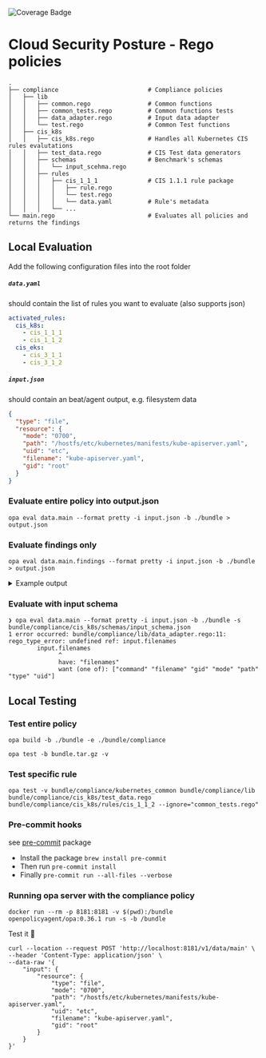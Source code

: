 ![Coverage Badge](https://img.shields.io/endpoint?url=https://gist.githubusercontent.com/oren-zohar/a7160df46e48dff45b24096de9302d38/raw/csp-security-policies_coverage.json)

# Cloud Security Posture - Rego policies

    .
    ├── compliance                         # Compliance policies
    │   ├── lib
    │   │   ├── common.rego                # Common functions
    │   │   ├── common_tests.rego          # Common functions tests
    │   │   ├── data_adapter.rego          # Input data adapter
    │   │   └── test.rego                  # Common Test functions
    │   ├── cis_k8s
    │   │   ├── cis_k8s.rego               # Handles all Kubernetes CIS rules evalutations
    │   │   ├── test_data.rego             # CIS Test data generators
    │   │   ├── schemas                    # Benchmark's schemas
    │   │   │   └── input_scehma.rego
    │   │   ├── rules
    │   │   │   ├── cis_1_1_1              # CIS 1.1.1 rule package
    │   │   │   │   ├── rule.rego
    │   │   │   │   └── test.rego
    │   │   │   │   └── data.yaml          # Rule's metadata
    │   │   │   └── ...
    └── main.rego                          # Evaluates all policies and returns the findings

## Local Evaluation

Add the following configuration files into the root folder

##### `data.yaml`

should contain the list of rules you want to evaluate (also supports json)

```yaml
activated_rules:
  cis_k8s:
    - cis_1_1_1
    - cis_1_1_2
  cis_eks:
    - cis_3_1_1
    - cis_3_1_2
```

##### `input.json`

should contain an beat/agent output, e.g. filesystem data

```json
{
  "type": "file",
  "resource": {
    "mode": "0700",
    "path": "/hostfs/etc/kubernetes/manifests/kube-apiserver.yaml",
    "uid": "etc",
    "filename": "kube-apiserver.yaml",
    "gid": "root"
  }
}
```

### Evaluate entire policy into output.json

```console
opa eval data.main --format pretty -i input.json -b ./bundle > output.json
```

### Evaluate findings only

```console
opa eval data.main.findings --format pretty -i input.json -b ./bundle > output.json
```

<details>
<summary>Example output</summary>

````json
{
  "findings": [
    {
      "result": {
        "evaluation": "failed",
        "expected": {
          "filemode": "0644"
        },
        "evidence": {
          "filemode": "0700"
        }
      },
      "rule": {
        "id": "59b5a77b-b090-5630-9a33-73eb805b2d52",
        "name": "Ensure that the API server pod specification file permissions are set to 644 or more restrictive (Automated)",
        "profile_applicability": "* Level 1 - Master Node\n",
        "description": "Ensure that the API server pod specification file has permissions of `644` or more restrictive.\n",
        "rationale": "The API server pod specification file controls various parameters that set the behavior of the API server. You should restrict its file permissions to maintain the integrity of the file. The file should be writable by only the administrators on the system.\n",
        "audit": "Run the below command (based on the file location on your system) on the\nmaster node.\nFor example,\n```\nstat -c %a /etc/kubernetes/manifests/kube-apiserver.yaml\n```\nVerify that the permissions are `644` or more restrictive.\n",
        "remediation": "Run the below command (based on the file location on your system) on the\nmaster node.\nFor example,\n```\nchmod 644 /etc/kubernetes/manifests/kube-apiserver.yaml\n```\n",
        "impact": "None\n",
        "default_value": "By default, the `kube-apiserver.yaml` file has permissions of `640`.\n",
        "references": "1. [https://kubernetes.io/docs/admin/kube-apiserver/](https://kubernetes.io/docs/admin/kube-apiserver/)\n",
        "section": "Master Node Configuration Files",
        "version": 1,
        "tags": [
          "CIS",
          "Kubernetes",
          "CIS 1.1.1",
          "Master Node Configuration Files"
        ],
        "benchmark": {
          "name": "CIS Kubernetes V1.20",
          "version": "v1.0.0"
        }
      }
    },
    {
      "result": {
        "evaluation": "passed",
        "expected": {
          "gid": "root",
          "uid": "root"
        },
        "evidence": {
          "gid": "root",
          "uid": "root"
        }
      },
      "rule": {
        "id": "9f318d4d-2451-574a-99dc-838ed213f09b",
        "name": "Ensure that the API server pod specification file ownership is set toroot:root (Automated)",
        "profile_applicability": "* Level 1 - Master Node\n",
        "description": "Ensure that the API server pod specification file ownership is set to `root:root`.\n",
        "rationale": "The API server pod specification file controls various parameters that set the behavior of the API server. You should set its file ownership to maintain the integrity of the file. The file should be owned by `root:root`.\n",
        "audit": "Run the below command (based on the file location on your system) on the\nmaster node.\nFor example,\n```\nstat -c %U:%G /etc/kubernetes/manifests/kube-apiserver.yaml\n```\nVerify that the ownership is set to `root:root`.\n",
        "remediation": "Run the below command (based on the file location on your system) on the\nmaster node.\nFor example,\n```\nchown root:root /etc/kubernetes/manifests/kube-apiserver.yaml\n```\n",
        "impact": "None\n",
        "default_value": "By default, the `kube-apiserver.yaml` file ownership is set to `root:root`.\n",
        "references": "1. [https://kubernetes.io/docs/admin/kube-apiserver/](https://kubernetes.io/docs/admin/kube-apiserver/)\n",
        "section": "Master Node Configuration Files",
        "version": 1,
        "tags": [
          "CIS",
          "Kubernetes",
          "CIS 1.1.2",
          "Master Node Configuration Files"
        ],
        "benchmark": {
          "name": "CIS Kubernetes V1.20",
          "version": "v1.0.0"
        }
      }
    }
  ],
  "resource": {
    "filename": "kube-apiserver.yaml",
    "gid": "root",
    "mode": "0700",
    "path": "/hostfs/etc/kubernetes/manifests/kube-apiserver.yaml",
    "type": "file",
    "uid": "root"
  }
}
````

</details>

### Evaluate with input schema

```console
❯ opa eval data.main --format pretty -i input.json -b ./bundle -s bundle/compliance/cis_k8s/schemas/input_schema.json
1 error occurred: bundle/compliance/lib/data_adapter.rego:11: rego_type_error: undefined ref: input.filenames
        input.filenames
              ^
              have: "filenames"
              want (one of): ["command" "filename" "gid" "mode" "path" "type" "uid"]

```

## Local Testing

### Test entire policy

```console
opa build -b ./bundle -e ./bundle/compliance
```

```console
opa test -b bundle.tar.gz -v
```

### Test specific rule

```console
opa test -v bundle/compliance/kubernetes_common bundle/compliance/lib bundle/compliance/cis_k8s/test_data.rego bundle/compliance/cis_k8s/rules/cis_1_1_2 --ignore="common_tests.rego"
```

### Pre-commit hooks

see [pre-commit](https://pre-commit.com/) package

- Install the package `brew install pre-commit`
- Then run `pre-commit install`
- Finally `pre-commit run --all-files --verbose`

### Running opa server with the compliance policy

```console
docker run --rm -p 8181:8181 -v $(pwd):/bundle openpolicyagent/opa:0.36.1 run -s -b /bundle
```

Test it 🚀

```curl
curl --location --request POST 'http://localhost:8181/v1/data/main' \
--header 'Content-Type: application/json' \
--data-raw '{
    "input": {
        "resource": {
            "type": "file",
            "mode": "0700",
            "path": "/hostfs/etc/kubernetes/manifests/kube-apiserver.yaml",
            "uid": "etc",
            "filename": "kube-apiserver.yaml",
            "gid": "root"
        }
    }
}'
```
